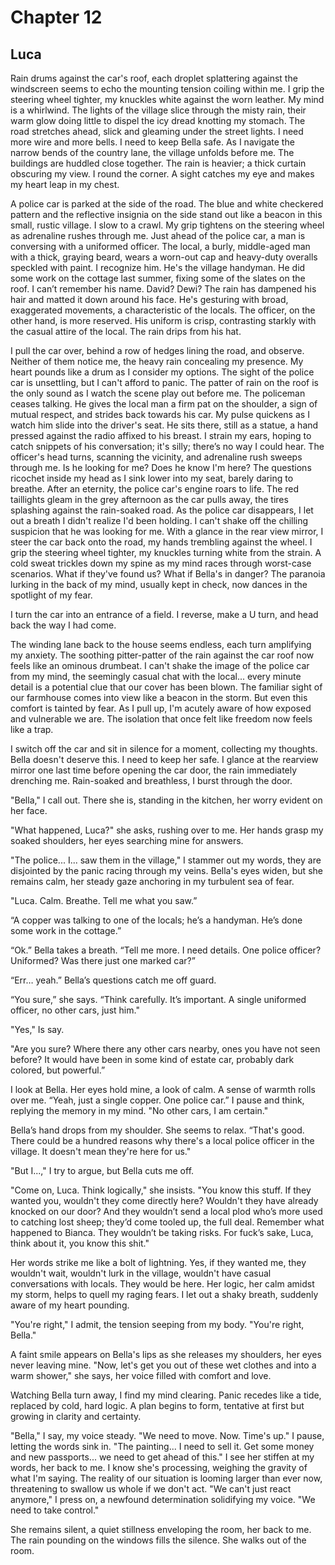 # Chapter 12
## Luca
 
Rain drums against the car's roof, each droplet splattering against the windscreen seems to echo the mounting tension coiling within me. I grip the steering wheel tighter, my knuckles white against the worn leather. My mind is a whirlwind. The lights of the village slice through the misty rain, their warm glow doing little to dispel the icy dread knotting my stomach. The road stretches ahead, slick and gleaming under the street lights. I need more wire and more bells. I need to keep Bella safe. As I navigate the narrow bends of the country lane, the village unfolds before me. The buildings are huddled close together. The rain is heavier; a thick curtain obscuring my view. I round the corner. A sight catches my eye and makes my heart leap in my chest. 

A police car is parked at the side of the road. The blue and white checkered pattern and the reflective insignia on the side stand out like a beacon in this small, rustic village. I slow to a crawl. My grip tightens on the steering wheel as adrenaline rushes through me. Just ahead of the police car, a man is conversing with a uniformed officer. The local, a burly, middle-aged man with a thick, graying beard, wears a worn-out cap and heavy-duty overalls speckled with paint. I recognize him. He's the village handyman. He did some work on the cottage last summer, fixing some of the slates on the roof. I can’t remember his name. David? Dewi? The rain has dampened his hair and matted it down around his face. He's gesturing with broad, exaggerated movements, a characteristic of the locals. The officer, on the other hand, is more reserved. His uniform is crisp, contrasting starkly with the casual attire of the local. The rain drips from his hat.
 
I pull the car over, behind a row of hedges lining the road, and observe. Neither of them notice me, the heavy rain concealing my presence. My heart pounds like a drum as I consider my options. The sight of the police car is unsettling, but I can't afford to panic. The patter of rain on the roof is the only sound as I watch the scene play out before me. The policeman ceases talking. He gives the local man a firm pat on the shoulder, a sign of mutual respect, and strides back towards his car. My pulse quickens as I watch him slide into the driver's seat. He sits there, still as a statue, a hand pressed against the radio affixed to his breast. I strain my ears, hoping to catch snippets of his conversation; it's silly; there’s no way I could hear. The officer's head turns, scanning the vicinity, and adrenaline rush sweeps through me. Is he looking for me? Does he know I'm here? The questions ricochet inside my head as I sink lower into my seat, barely daring to breathe. After an eternity, the police car's engine roars to life. The red taillights gleam in the grey afternoon as the car pulls away, the tires splashing against the rain-soaked road. As the police car disappears, I let out a breath I didn't realize I'd been holding. I can't shake off the chilling suspicion that he was looking for me. With a glance in the rear view mirror, I steer the car back onto the road, my hands trembling against the wheel. I grip the steering wheel tighter, my knuckles turning white from the strain. A cold sweat trickles down my spine as my mind races through worst-case scenarios. What if they've found us? What if Bella's in danger? The paranoia lurking in the back of my mind, usually kept in check, now dances in the spotlight of my fear.

I turn the car into an entrance of a field. I reverse, make a U turn, and head back the way I had come. 
 
The winding lane back to the house seems endless, each turn amplifying my anxiety. The soothing pitter-patter of the rain against the car roof now feels like an ominous drumbeat. I can't shake the image of the police car from my mind, the seemingly casual chat with the local... every minute detail is a potential clue that our cover has been blown. The familiar sight of our farmhouse comes into view like a beacon in the storm. But even this comfort is tainted by fear. As I pull up, I'm acutely aware of how exposed and vulnerable we are. The isolation that once felt like freedom now feels like a trap.
 
I switch off the car and sit in silence for a moment, collecting my thoughts. Bella doesn't deserve this. I need to keep her safe. I glance at the rearview mirror one last time before opening the car door, the rain immediately drenching me. Rain-soaked and breathless, I burst through the door. 

"Bella," I call out. There she is, standing in the kitchen, her worry evident on her face.
 
"What happened, Luca?" she asks, rushing over to me. Her hands grasp my soaked shoulders, her eyes searching mine for answers.
 
"The police... I... saw them in the village," I stammer out my words, they are disjointed by the panic racing through my veins. Bella's eyes widen, but she remains calm, her steady gaze anchoring in my turbulent sea of fear.
 
"Luca. Calm. Breathe. Tell me what you saw.”
 
“A copper was talking to one of the locals; he’s a handyman. He’s done some work in the cottage.”
 
“Ok.” Bella takes a breath. “Tell me more. I need details. One police officer? Uniformed? Was there just one marked car?”
 
“Err… yeah.” Bella’s questions catch me off guard.
 
“You sure,” she says. “Think carefully. It’s important. A single uniformed officer, no other cars, just him."

"Yes," Is say.

"Are you sure? Where there any other cars nearby, ones you have not seen before? It would have been in some kind of estate car, probably dark colored, but powerful.”
 
I look at Bella. Her eyes hold mine, a look of calm. A sense of warmth rolls over me. “Yeah, just a single copper. One police car.” I pause and think, replying the memory in my mind. "No other cars, I am certain."
 
Bella’s hand drops from my shoulder. She seems to relax. “That's good. There could be a hundred reasons why there's a local police officer in the village. It doesn't mean they're here for us."
 
"But I...," I try to argue, but Bella cuts me off.
 
"Come on, Luca. Think logically," she insists. "You know this stuff. If they wanted you, wouldn't they come directly here? Wouldn't they have already knocked on our door? And they wouldn’t send a local plod who’s more used to catching lost sheep; they’d come tooled up, the full deal. Remember what happened to Bianca. They wouldn’t be taking risks. For fuck’s sake, Luca, think about it, you know this shit."
 
Her words strike me like a bolt of lightning. Yes, if they wanted me, they wouldn't wait, wouldn't lurk in the village, wouldn't have casual conversations with locals. They would be here. Her logic, her calm amidst my storm, helps to quell my raging fears. I let out a shaky breath, suddenly aware of my heart pounding.
 
"You're right," I admit, the tension seeping from my body. "You're right, Bella."
 
A faint smile appears on Bella's lips as she releases my shoulders, her eyes never leaving mine. "Now, let's get you out of these wet clothes and into a warm shower," she says, her voice filled with comfort and love.
 
Watching Bella turn away, I find my mind clearing. Panic recedes like a tide, replaced by cold, hard logic. A plan begins to form, tentative at first but growing in clarity and certainty.
 
"Bella," I say, my voice steady. "We need to move. Now. Time's up." I pause, letting the words sink in. "The painting... I need to sell it. Get some money and new passports... we need to get ahead of this." I see her stiffen at my words, her back to me. I know she's processing, weighing the gravity of what I'm saying. The reality of our situation is looming larger than ever now, threatening to swallow us whole if we don't act. "We can't just react anymore," I press on, a newfound determination solidifying my voice. "We need to take control."
 
She remains silent, a quiet stillness enveloping the room, her back to me. The rain pounding on the windows fills the silence. She walks out of the room.


